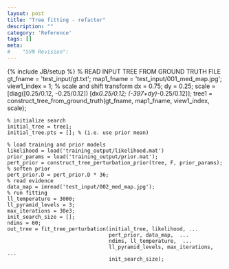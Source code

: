 ```yaml
---
layout: post
title: "Tree fitting - refactor"
description: ""
category: 'Reference'
tags: []
meta: 
#    "SVN Revision": 
---
```

{% include JB/setup %}
    % READ INPUT TREE FROM GROUND TRUTH FILE
    gt_fname = 'test_input/gt.txt';
    map1_fname = 'test_input/001_med_map.jpg';
    view1_index = 1;
    % scale and shift transform
    dx = 0.75; 
    dy = 0.25;
    scale = [diag([0.25/0.12, -0.25/0.12]) [dx*0.25/0.12; (-397+dy)*-0.25/0.12]];
    tree1 = construct_tree_from_ground_truth(gt_fname, map1_fname, view1_index, scale);

    % initialize search 
    initial_tree = tree1;
    initial_tree.pts = []; % (i.e. use prior mean)

    % load training and prior models
    likelihood = load('training_output/likelihood.mat')
    prior_params = load('training_output/prior.mat');
    pert_prior = construct_tree_perturbation_prior(tree, F, prior_params);
    % soften prior
    pert_prior.D = pert_prior.D * 36;
    % read evidence
    data_map = imread('test_input/002_med_map.jpg');
    % run fitting
    ll_temperature = 3000;
    ll_pyramid_levels = 3;
    max_iterations = 30e3;
    init_search_size = [];
    ndims = 60;
    out_tree = fit_tree_perturbation(initial_tree, likelihood, ...
                                     pert_prior, data_map,  ...
                                     ndims, ll_temperature,  ...
                                     ll_pyramid_levels, max_iterations,  ...
                                     init_search_size);
